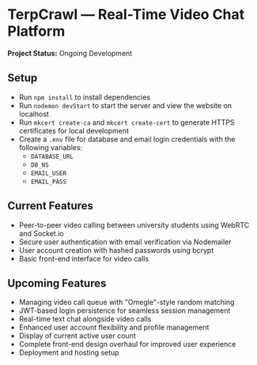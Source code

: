# TerpCrawl — Real-Time Video Chat Platform

**Project Status:** Ongoing Development

## Setup

- Run `npm install` to install dependencies
- Run `nodemon devStart` to start the server and view the website on localhost
- Run `mkcert create-ca` and `mkcert create-cert` to generate HTTPS certificates for local development
- Create a `.env` file for database and email login credentials with the following variables:
  - `DATABASE_URL`
  - `DB_NS`
  - `EMAIL_USER`
  - `EMAIL_PASS`

## Current Features

- Peer-to-peer video calling between university students using WebRTC and Socket.io
- Secure user authentication with email verification via Nodemailer
- User account creation with hashed passwords using bcrypt
- Basic front-end interface for video calls

## Upcoming Features

- Managing video call queue with "Omegle"-style random matching
- JWT-based login persistence for seamless session management
- Real-time text chat alongside video calls
- Enhanced user account flexibility and profile management
- Display of current active user count
- Complete front-end design overhaul for improved user experience
- Deployment and hosting setup
